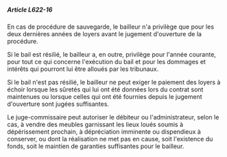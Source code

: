 ##### Article L622-16

En cas de procédure de sauvegarde, le bailleur n'a privilège que pour les deux dernières années de loyers avant le jugement d'ouverture de la procédure.

Si le bail est résilié, le bailleur a, en outre, privilège pour l'année courante, pour tout ce qui concerne l'exécution du bail et pour les dommages et intérêts qui pourront lui être alloués par les tribunaux.

Si le bail n'est pas résilié, le bailleur ne peut exiger le paiement des loyers à échoir lorsque les sûretés qui lui ont été données lors du contrat sont maintenues ou lorsque celles qui ont été fournies depuis le jugement d'ouverture sont jugées suffisantes.

Le juge-commissaire peut autoriser le débiteur ou l'administrateur, selon le cas, à vendre des meubles garnissant les lieux loués soumis à dépérissement prochain, à dépréciation imminente ou dispendieux à conserver, ou dont la réalisation ne met pas en cause, soit l'existence du fonds, soit le maintien de garanties suffisantes pour le bailleur.

